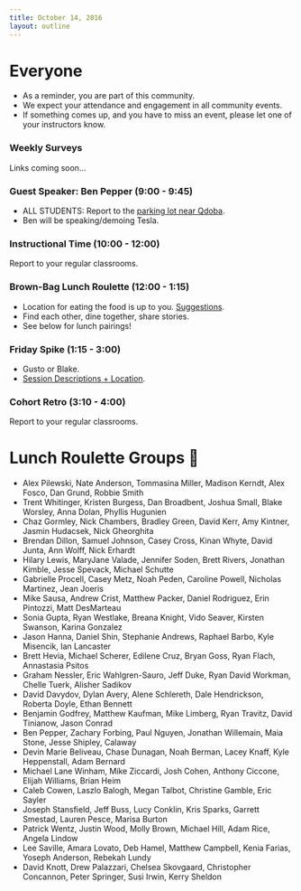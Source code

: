 ```yaml
---
title: October 14, 2016
layout: outline
---
```

# Everyone
- As a reminder, you are part of this community. 
- We expect your attendance and engagement in all community events.
- If something comes up, and you have to miss an event, please let one of your instructors know.

### Weekly Surveys
Links coming soon...

<!-- [1610](https://goo.gl/forms/WsAmUXdfzy7qepQq2)  
[1606](https://goo.gl/forms/YQYXpnHT1kHnx3db2) -->

### Guest Speaker: Ben Pepper (9:00 - 9:45)
- ALL STUDENTS: Report to the [parking lot near Qdoba](https://www.google.com/maps/dir//1533+Market+Street,+Denver,+CO+80202/@39.7496161,-104.9996108,19z/data=!4m8!4m7!1m0!1m5!1m1!1s0x876c78c4e72a2309:0xcfbccf9d54a2a1e5!2m2!1d-104.9990636!2d39.7496162).
- Ben will be speaking/demoing Tesla. 

### Instructional Time (10:00 - 12:00)
Report to your regular classrooms.

### Brown-Bag Lunch Roulette (12:00 - 1:15)
- Location for eating the food is up to you. [Suggestions](http://goo.gl/mHcSpv).
- Find each other, dine together, share stories.
- See below for lunch pairings!

### Friday Spike (1:15 - 3:00)
- Gusto or Blake.
- [Session Descriptions + Location](https://docs.google.com/document/d/16GOvVXm9UQSq0zsh_z9nFPEfRE9huS0gIi53EAa0sTI/edit).

### Cohort Retro (3:10 - 4:00)
Report to your regular classrooms.

# Lunch Roulette Groups :fork_and_knife:
- Alex Pilewski, Nate Anderson, Tommasina Miller, Madison Kerndt, Alex Fosco, Dan Grund, Robbie Smith
- Trent Whitinger, Kristen Burgess, Dan Broadbent, Joshua Small, Blake Worsley, Anna Dolan, Phyllis Hugunien
- Chaz Gormley, Nick Chambers, Bradley Green, David Kerr, Amy Kintner, Jasmin Hudacsek, Nick Gheorghita
- Brendan Dillon, Samuel Johnson, Casey Cross, Kinan Whyte, David Junta, Ann Wolff, Nick Erhardt
- Hilary Lewis, MaryJane Valade, Jennifer Soden, Brett Rivers, Jonathan Kimble, Jesse Spevack, Michael Schutte
- Gabrielle Procell, Casey Metz, Noah Peden, Caroline Powell, Nicholas Martinez, Jean Joeris
- Mike Sausa, Andrew Crist, Matthew Packer, Daniel Rodriguez, Erin Pintozzi, Matt DesMarteau
- Sonia Gupta, Ryan Westlake, Breana Knight, Vido Seaver, Kirsten Swanson, Karina Gonzalez
- Jason Hanna, Daniel Shin, Stephanie Andrews, Raphael Barbo, Kyle Misencik, Ian Lancaster
- Brett Hevia, Michael Scherer, Edilene Cruz, Bryan Goss, Ryan Flach, Annastasia Psitos
- Graham Nessler, Eric Wahlgren-Sauro, Jeff Duke, Ryan David Workman, Chelle Tuerk, Alisher Sadikov
- David Davydov, Dylan Avery, Alene Schlereth, Dale Hendrickson, Roberta Doyle, Ethan Bennett
- Benjamin Godfrey, Matthew Kaufman, Mike Limberg, Ryan Travitz, David Tinianow, Jason Conrad
- Ben Pepper, Zachary Forbing, Paul Nguyen, Jonathan Willemain, Maia Stone, Jesse Shipley, Calaway
- Devin Marie Beliveau, Chase Dunagan, Noah Berman, Lacey Knaff, Kyle Heppenstall, Adam Bernard
- Michael Lane Winham, Mike Ziccardi, Josh Cohen, Anthony Ciccone, Elijah Williams, Brian Heim
- Caleb Cowen, Laszlo Balogh, Megan Talbot, Christine Gamble, Eric Sayler
- Joseph Stansfield, Jeff Buss, Lucy Conklin, Kris Sparks, Garrett Smestad, Lauren Pesce, Marisa Burton
- Patrick Wentz, Justin Wood, Molly Brown, Michael Hill, Adam Rice, Angela Lindow
- Lee Saville, Amara Lovato, Deb Hamel, Matthew Campbell, Kenia Farias, Yoseph Anderson, Rebekah Lundy
- David Knott, Drew Palazzari, Chelsea Skovgaard, Christopher Concannon, Peter Springer, Susi Irwin, Kerry Sheldon

